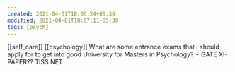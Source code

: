 ```yaml
---
created: 2021-04-01T18:06:24+05:30
modified: 2021-04-01T18:07:11+05:30
tags: [psych]
---
```

[[self_care]]
[[psychology]]
 What are some entrance exams that I should apply for to get into good University for Masters in Psychology? + GATE XH PAPER?? 
 TISS NET
 
